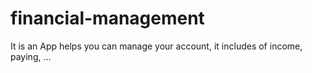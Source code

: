 # financial-management
It is an App helps you can manage your account, it includes of income, paying, ...
